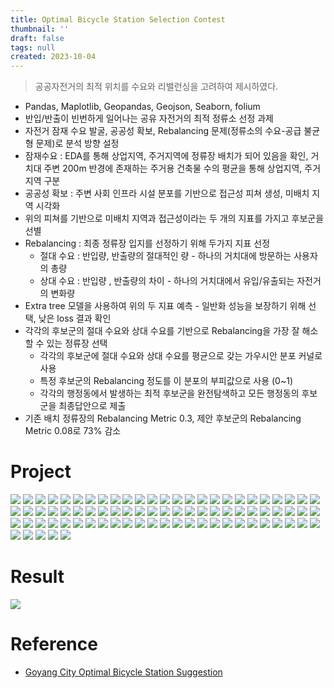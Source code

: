 ```yaml
---
title: Optimal Bicycle Station Selection Contest
thumbnail: ''
draft: false
tags: null
created: 2023-10-04
---
```



 > 
 > 공공자전거의 최적 위치를 수요와 리밸런싱을 고려하여 제시하였다.

* Pandas, Maplotlib, Geopandas, Geojson, Seaborn, folium
* 반입/반출이 빈번하게 일어나는 공유 자전거의 최적 정류소 선정 과제
* 자전거 잠재 수요 발굴, 공공성 확보, Rebalancing 문제(정류소의 수요-공급 불균형 문제)로 분석 방향 설정
* 잠재수요 : EDA를 통해 상업지역, 주거지역에 정류장 배치가 되어 있음을 확인, 거치대 주변 200m 반경에 존재하는 주거용 건축물 수의 평균을 통해 상업지역, 주거지역 구분
* 공공성 확보 : 주변 사회 인프라 시설 분포를 기반으로 접근성 피쳐 생성, 미배치 지역 시각화
* 위의 피쳐를 기반으로 미배치 지역과 접근성이라는 두 개의 지표를 가지고 후보군을 선별
* Rebalancing : 최종 정류장 입지를 선정하기 위해 두가지 지표 선정
  * 절대 수요 : 반입량, 반출량의 절대적인 량 - 하나의 거치대에 방문하는 사용자의 총량
  * 상대 수요 : 반입량 , 반출량의 차이 - 하나의 거치대에서 유입/유출되는 자전거의 변화량
* Extra tree 모델을 사용하여 위의 두 지표 예측 - 일반화 성능을 보장하기 위해 선택, 낮은 loss 결과 확인
* 각각의 후보군의 절대 수요와 상대 수요를 기반으로 Rebalancing을 가장 잘 해소할 수 있는 정류장 선택
  * 각각의 후보군에 절대 수요와 상대 수요를 평균으로 갖는 가우시안 분포 커널로 사용
  * 특정 후보군의 Rebalancing 정도를 이 분포의 부피값으로 사용 (0~1)
  * 각각의 행정동에서 발생하는 최적 후보군을 완전탐색하고 모든 행정동의 후보군을 최종답안으로 제출
* 기존 배치 정류장의 Rebalancing Metric 0.3, 제안 후보군의 Rebalancing Metric 0.08로 73% 감소

# Project

![](Optimal-Bicycle-Station-Selection01%205.jpg)
![](Optimal-Bicycle-Station-Selection02%205.jpg)
![](Optimal-Bicycle-Station-Selection03%205.jpg)
![](Optimal-Bicycle-Station-Selection04%205.jpg)
![](Optimal-Bicycle-Station-Selection05%205.jpg)
![](Optimal-Bicycle-Station-Selection06%205.jpg)
![](Optimal-Bicycle-Station-Selection07%205.jpg)
![](Optimal-Bicycle-Station-Selection08%205.jpg)
![](Optimal-Bicycle-Station-Selection09%205.jpg)
![](Optimal-Bicycle-Station-Selection10%205.jpg)
![](Optimal-Bicycle-Station-Selection11%205.jpg)
![](Optimal-Bicycle-Station-Selection12%205.jpg)
![](Optimal-Bicycle-Station-Selection13%205.jpg)
![](Optimal-Bicycle-Station-Selection14%205.jpg)
![](Optimal-Bicycle-Station-Selection15%205.jpg)
![](Optimal-Bicycle-Station-Selection16%205.jpg)
![](Optimal-Bicycle-Station-Selection17%205.jpg)
![](Optimal-Bicycle-Station-Selection18%205.jpg)
![](Optimal-Bicycle-Station-Selection19%205.jpg)
![](Optimal-Bicycle-Station-Selection20%205.jpg)
![](Optimal-Bicycle-Station-Selection21%205.jpg)
![](Optimal-Bicycle-Station-Selection22%205.jpg)
![](Optimal-Bicycle-Station-Selection23%205.jpg)
![](Optimal-Bicycle-Station-Selection24%205.jpg)
![](Optimal-Bicycle-Station-Selection25%205.jpg)
![](Optimal-Bicycle-Station-Selection26%205.jpg)
![](Optimal-Bicycle-Station-Selection27%205.jpg)
![](Optimal-Bicycle-Station-Selection28%205.jpg)
![](Optimal-Bicycle-Station-Selection29%205.jpg)
![](Optimal-Bicycle-Station-Selection30%205.jpg)
![](Optimal-Bicycle-Station-Selection31%205.jpg)
![](Optimal-Bicycle-Station-Selection32%205.jpg)
![](Optimal-Bicycle-Station-Selection33%205.jpg)
![](Optimal-Bicycle-Station-Selection34%205.jpg)
![](Optimal-Bicycle-Station-Selection35%205.jpg)
![](Optimal-Bicycle-Station-Selection36%205.jpg)
![](Optimal-Bicycle-Station-Selection37%205.jpg)
![](Optimal-Bicycle-Station-Selection38%205.jpg)
![](Optimal-Bicycle-Station-Selection39%205.jpg)
![](Optimal-Bicycle-Station-Selection40%205.jpg)
![](Optimal-Bicycle-Station-Selection41%205.jpg)
![](Optimal-Bicycle-Station-Selection42%205.jpg)
![](Optimal-Bicycle-Station-Selection43%205.jpg)
![](Optimal-Bicycle-Station-Selection44%205.jpg)
![](Optimal-Bicycle-Station-Selection45%205.jpg)
![](Optimal-Bicycle-Station-Selection46%205.jpg)
![](Optimal-Bicycle-Station-Selection47%205.jpg)
![](Optimal-Bicycle-Station-Selection48%205.jpg)
![](Optimal-Bicycle-Station-Selection49%205.jpg)
![](Optimal-Bicycle-Station-Selection50%205.jpg)
![](Optimal-Bicycle-Station-Selection51%205.jpg)
![](Optimal-Bicycle-Station-Selection52%205.jpg)
![](Optimal-Bicycle-Station-Selection53%205.jpg)
![](Optimal-Bicycle-Station-Selection54%205.jpg)
![](Optimal-Bicycle-Station-Selection55%205.jpg)
![](Optimal-Bicycle-Station-Selection56%205.jpg)
![](Optimal-Bicycle-Station-Selection57%205.jpg)
![](Optimal-Bicycle-Station-Selection58%205.jpg)
![](Optimal-Bicycle-Station-Selection59%205.jpg)
![](Optimal-Bicycle-Station-Selection60%205.jpg)
![](Optimal-Bicycle-Station-Selection61%205.jpg)
![](Optimal-Bicycle-Station-Selection62%205.jpg)
![](Optimal-Bicycle-Station-Selection63%205.jpg)
![](Optimal-Bicycle-Station-Selection64%205.jpg)
![](Optimal-Bicycle-Station-Selection65%205.jpg)
![](Optimal-Bicycle-Station-Selection66%205.jpg)
![](Optimal-Bicycle-Station-Selection67%205.jpg)
![](Optimal-Bicycle-Station-Selection68%205.jpg)
![](Optimal-Bicycle-Station-Selection69%205.jpg)
![](Optimal-Bicycle-Station-Selection70%205.jpg)
![](Optimal-Bicycle-Station-Selection71%205.jpg)
![](Optimal-Bicycle-Station-Selection72%205.jpg)
![](Optimal-Bicycle-Station-Selection73%205.jpg)
![](Optimal-Bicycle-Station-Selection74%205.jpg)
![](Optimal-Bicycle-Station-Selection75%205.jpg)
![](Optimal-Bicycle-Station-Selection76%205.jpg)
![](Optimal-Bicycle-Station-Selection77%205.jpg)
![](Optimal-Bicycle-Station-Selection78%205.jpg)
![](Optimal-Bicycle-Station-Selection79%205.jpg)
![](Optimal-Bicycle-Station-Selection80%205.jpg)

# Result

![](Pasted%20image%2020231004093902.jpg)

# Reference

* [Goyang City Optimal Bicycle Station Suggestion](https://github.com/wansook0316/GoyangCityOptimalBicycleStationSuggestion)
